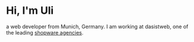 # Hi, I'm Uli

a web developer from Munich, Germany. I am working at dasistweb, one of the leading [shopware agencies](https://www.dasistweb.de).
